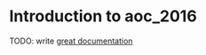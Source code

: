 # Introduction to aoc_2016

TODO: write [great documentation](http://jacobian.org/writing/what-to-write/)
